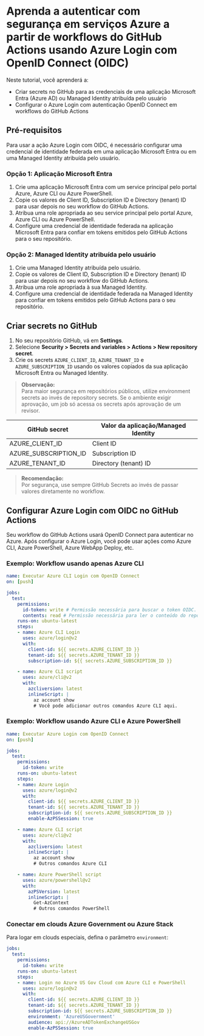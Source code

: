 # Aprenda a autenticar com segurança em serviços Azure a partir de workflows do GitHub Actions usando Azure Login com OpenID Connect (OIDC)

Neste tutorial, você aprenderá a:

- Criar secrets no GitHub para as credenciais de uma aplicação Microsoft Entra (Azure AD) ou Managed Identity atribuída pelo usuário
- Configurar o Azure Login com autenticação OpenID Connect em workflows do GitHub Actions

## Pré-requisitos

Para usar a ação Azure Login com OIDC, é necessário configurar uma credencial de identidade federada em uma aplicação Microsoft Entra ou em uma Managed Identity atribuída pelo usuário.

### Opção 1: Aplicação Microsoft Entra

1. Crie uma aplicação Microsoft Entra com um service principal pelo portal Azure, Azure CLI ou Azure PowerShell.
2. Copie os valores de Client ID, Subscription ID e Directory (tenant) ID para usar depois no seu workflow do GitHub Actions.
3. Atribua uma role apropriada ao seu service principal pelo portal Azure, Azure CLI ou Azure PowerShell.
4. Configure uma credencial de identidade federada na aplicação Microsoft Entra para confiar em tokens emitidos pelo GitHub Actions para o seu repositório.

### Opção 2: Managed Identity atribuída pelo usuário

1. Crie uma Managed Identity atribuída pelo usuário.
2. Copie os valores de Client ID, Subscription ID e Directory (tenant) ID para usar depois no seu workflow do GitHub Actions.
3. Atribua uma role apropriada à sua Managed Identity.
4. Configure uma credencial de identidade federada na Managed Identity para confiar em tokens emitidos pelo GitHub Actions para o seu repositório.

## Criar secrets no GitHub

1. No seu repositório GitHub, vá em **Settings**.
2. Selecione **Security > Secrets and variables > Actions > New repository secret**.
3. Crie os secrets `AZURE_CLIENT_ID`, `AZURE_TENANT_ID` e `AZURE_SUBSCRIPTION_ID` usando os valores copiados da sua aplicação Microsoft Entra ou Managed Identity.

> **Observação:**  
> Para maior segurança em repositórios públicos, utilize environment secrets ao invés de repository secrets. Se o ambiente exigir aprovação, um job só acessa os secrets após aprovação de um revisor.

| GitHub secret         | Valor da aplicação/Managed Identity |
|-----------------------|-------------------------------------|
| AZURE_CLIENT_ID       | Client ID                           |
| AZURE_SUBSCRIPTION_ID | Subscription ID                     |
| AZURE_TENANT_ID       | Directory (tenant) ID               |

> **Recomendação:**  
> Por segurança, use sempre GitHub Secrets ao invés de passar valores diretamente no workflow.

## Configurar Azure Login com OIDC no GitHub Actions

Seu workflow do GitHub Actions usará OpenID Connect para autenticar no Azure. Após configurar o Azure Login, você pode usar ações como Azure CLI, Azure PowerShell, Azure WebApp Deploy, etc.

### Exemplo: Workflow usando apenas Azure CLI

```yaml
name: Executar Azure CLI Login com OpenID Connect
on: [push]

jobs:
  test:
    permissions:
      id-token: write # Permissão necessária para buscar o token OIDC.
      contents: read # Permissão necessária para ler o conteúdo do repositório.
    runs-on: ubuntu-latest
    steps:
    - name: Azure CLI Login
      uses: azure/login@v2
      with:
        client-id: ${{ secrets.AZURE_CLIENT_ID }}
        tenant-id: ${{ secrets.AZURE_TENANT_ID }}
        subscription-id: ${{ secrets.AZURE_SUBSCRIPTION_ID }}

    - name: Azure CLI script
      uses: azure/cli@v2
      with:
        azcliversion: latest
        inlineScript: |
          az account show
          # Você pode adicionar outros comandos Azure CLI aqui.
```

### Exemplo: Workflow usando Azure CLI e Azure PowerShell
```yaml
name: Executar Azure Login com OpenID Connect
on: [push]

jobs:
  test:
    permissions:
      id-token: write
    runs-on: ubuntu-latest
    steps:
    - name: Azure Login
      uses: azure/login@v2
      with:
        client-id: ${{ secrets.AZURE_CLIENT_ID }}
        tenant-id: ${{ secrets.AZURE_TENANT_ID }}
        subscription-id: ${{ secrets.AZURE_SUBSCRIPTION_ID }}
        enable-AzPSSession: true

    - name: Azure CLI script
      uses: azure/cli@v2
      with:
        azcliversion: latest
        inlineScript: |
          az account show
          # Outros comandos Azure CLI

    - name: Azure PowerShell script
      uses: azure/powershell@v2
      with:
        azPSVersion: latest
        inlineScript: |
          Get-AzContext
          # Outros comandos PowerShell
```

### Conectar em clouds Azure Government ou Azure Stack
Para logar em clouds especiais, defina o parâmetro `environment`:
```yaml
jobs:
  test:
    permissions:
      id-token: write
    runs-on: ubuntu-latest
    steps:
    - name: Login no Azure US Gov Cloud com Azure CLI e PowerShell
      uses: azure/login@v2
      with:
        client-id: ${{ secrets.AZURE_CLIENT_ID }}
        tenant-id: ${{ secrets.AZURE_TENANT_ID }}
        subscription-id: ${{ secrets.AZURE_SUBSCRIPTION_ID }}
        environment: 'AzureUSGovernment'
        audience: api://AzureADTokenExchangeUSGov
        enable-AzPSSession: true
```